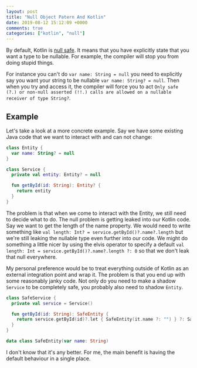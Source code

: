 ```yaml
---
layout: post
title: "Null Object Patern And Kotlin"
date: 2019-08-12 15:12:09 +0000
comments: true
categories: ["kotlin", "null"]
---
```


By default, Kotlin is [null safe](https://kotlinlang.org/docs/reference/null-safety.html). It means that you have explicitly state that you want a type to be nullable. For example, the compiler will stop you from doing stupid things.

For instance you can't do `var name: String = null` you need to explicitly say you want your string to be nullable `var name: String? = null`. Then when you try and access it, the compiler will force you to act `Only safe (?.) or non-null asserted (!!.) calls are allowed on a nullable receiver of type String?`. 

## Example

Let's take a look at a more concrete example. Say we have some existing Java code that we want to interact with and can not change:

```kotlin
class Entity {
  var name: String? = null
}

class Service {
  private val entity: Entity? = null

  fun getById(id: String): Entity? {
    return entity
  }
}

```

The problem is that when we come to interact with the Entity, we still need to decide what to do. The null problem is getting leaked into our Kotlin code. Say we want to get the length of the name property. We would need to write something like `val length: Int? = service.getById()?.name?.length` but we're still leaking the nullable type even further into our code. We might do something a little nicer by using the elvis operator to specify a default `val length: Int = service.getById()?.name?.length ?: 0` so that we don't leak that null everywhere.

My personal preference would be to treat everything outside of Kotlin as an external integration point and wrap it. The problem is that you end up with some reasonably janky code. Not only do you need to make a shadow `Service` to be completely safe, you probably also need to shadow `Entity`.

```kotlin
class SafeService {
  private val service = Service()

  fun getById(id: String): SafeEntity {
    return service.getById(id)?.let { SafeEntity(it.name ?: "") } ?: SafeEntity("")
  }
}

data class SafeEntity(var name: String)

```

I don't know that it's any better. For me, the main benefit is having the default behaviour in a single place.
